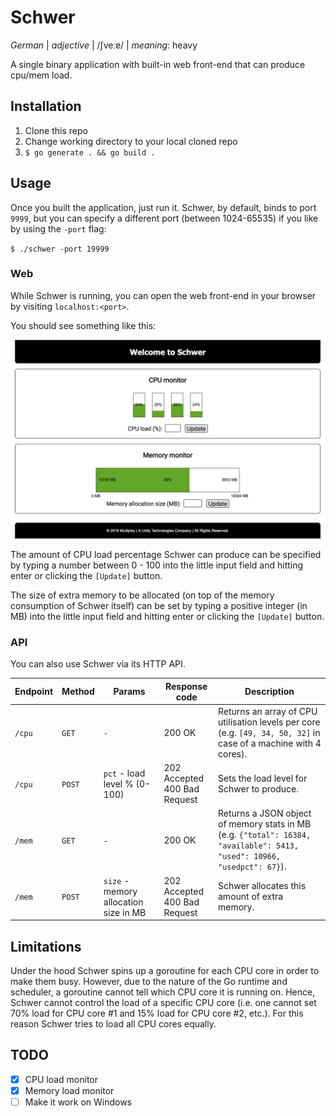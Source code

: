 # Schwer

_German_ | _adjective_ | /ʃveːɐ/ | _meaning_: heavy

A single binary application with built-in web front-end that can produce cpu/mem load.


## Installation

1. Clone this repo
2. Change working directory to your local cloned repo
3. `$ go generate . && go build .`


## Usage

Once you built the application, just run it. Schwer, by default, binds to port `9999`, but you
can specify a different port (between 1024-65535) if you like by using the `-port` flag:

`$ ./schwer -port 19999`


### Web

While Schwer is running, you can open the web front-end in your browser by visiting `localhost:<port>`.

You should see something like this:

![Schwer index page](img/schwer_index.png)

The amount of CPU load percentage Schwer can produce can be specified by typing a number between
0 - 100 into the little input field and hitting enter or clicking the `[Update]` button.

The size of extra memory to be allocated (on top of the memory consumption of Schwer itself) can be
set by typing a positive integer (in MB) into the little input field and hitting enter or clicking
the `[Update]` button.


### API

You can also use Schwer via its HTTP API.

| Endpoint | Method | Params | Response code |  Description |
| -------- | ------ | ------ | ------------- |  ----------- |
| `/cpu`   | `GET`  | `-`    | 200 OK        | Returns an array of CPU utilisation levels per core (e.g. `[49, 34, 50, 32]` in case of a machine with 4 cores). |
| `/cpu`   | `POST` | `pct` - load level % (0-100) | 202 Accepted<br>400 Bad Request | Sets the load level for Schwer to produce. |
| `/mem`   | `GET`  | `-`    | 200 OK        | Returns a JSON object of memory stats in MB (e.g. `{"total": 16384, "available": 5413, "used": 10966, "usedpct": 67}`). |
| `/mem`   | `POST` | `size` - memory allocation size in MB | 202 Accepted<br>400 Bad Request | Schwer allocates this amount of extra memory. |


## Limitations

Under the hood Schwer spins up a goroutine for each CPU core in order to make them busy. However,
due to the nature of the Go runtime and scheduler, a goroutine cannot tell which CPU core it is
running on. Hence, Schwer cannot control the load of a specific CPU core (i.e. one cannot set 70%
load for CPU core #1 and 15% load for CPU core #2, etc.). For this reason Schwer tries to load all
CPU cores equally.


## TODO

- [x] CPU load monitor
- [x] Memory load monitor
- [ ] Make it work on Windows

